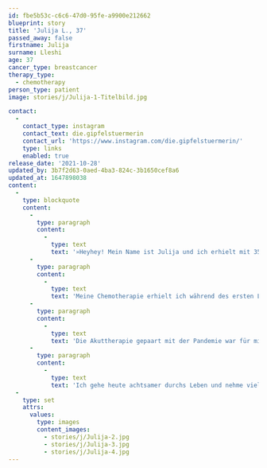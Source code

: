 ```yaml
---
id: fbe5b53c-c6c6-47d0-95fe-a9900e212662
blueprint: story
title: 'Julija L., 37'
passed_away: false
firstname: Julija
surname: Lleshi
age: 37
cancer_type: breastcancer
therapy_type:
  - chemotherapy
person_type: patient
image: stories/j/Julija-1-Titelbild.jpg

contact:
  -
    contact_type: instagram
    contact_text: die.gipfelstuermerin
    contact_url: 'https://www.instagram.com/die.gipfelstuermerin/'
    type: links
    enabled: true
release_date: '2021-10-28'
updated_by: 3b7f2d63-0aed-4ba3-824c-3b1650cef8a6
updated_at: 1647898038
content:
  -
    type: blockquote
    content:
      -
        type: paragraph
        content:
          -
            type: text
            text: '»Heyhey! Mein Name ist Julija und ich erhielt mit 35 Jahren am 3. Januar 2020 die Diagnose ›Triple Negatives Mammakarzinom‹. Meine Kinder waren zu dem Zeitpunkt 2 und 5 Jahre alt und ich hatte große Angst, dass ich die wichtigen Meilensteine in ihrem Leben, wie die Einschulung, nicht miterleben würde.'
      -
        type: paragraph
        content:
          -
            type: text
            text: 'Meine Chemotherapie erhielt ich während des ersten Lockdowns. So saßen wir zu viert in unserer 80 qm großen Wohnung. Mein Mann hatte mehr zu tun als normal und saß im Homeoffice, hangelte sich von Meeting zu Meeting. Statt die Kinder in die Kita zu bringen, verbrachte ich viel Zeit mit ihnen im Wald. Ich war ständig müde, funktionierte aber und schleppte mich von Etappenziel zu Etappenziel – angetrieben von den Kindern.'
      -
        type: paragraph
        content:
          -
            type: text
            text: 'Die Akuttherapie gepaart mit der Pandemie war für mich wie ein Ausstieg aus meinem Hamsterrad-Leben. In der Zeit habe ich viel geschrieben, um zu verstehen, und suchte mir meine Ruheorte im Wald. Irgendwie schaffte ich es, mich neu zu sortieren.'
      -
        type: paragraph
        content:
          -
            type: text
            text: 'Ich gehe heute achtsamer durchs Leben und nehme viel mehr Rücksicht auf meine Bedürfnisse. Tue vieles, was mir guttut und nehme mir mehr Auszeiten. Meine Krebsreise war für mich wie ein Heimkommen zu mir selber. Ich bin ein sehr intuitiver Mensch, der sich früher verbogen hat, um sich anzupassen. Jetzt mache ich – fast – nur noch, was mir Spaß macht. Dieses Jahr haben wir übrigens unseren Sohn eingeschult und unsere Tochter folgt in zwei Jahren.«'
  -
    type: set
    attrs:
      values:
        type: images
        content_images:
          - stories/j/Julija-2.jpg
          - stories/j/Julija-3.jpg
          - stories/j/Julija-4.jpg
---
```

